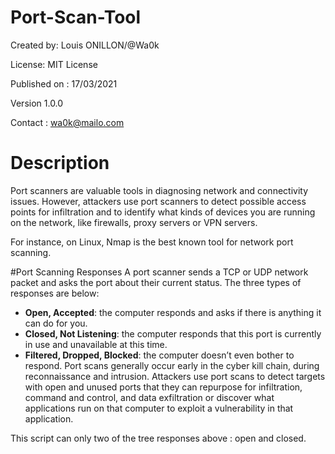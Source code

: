 # Port-Scan-Tool
Created by: Louis ONILLON/@Wa0k

License: MIT License

Published on : 17/03/2021

Version 1.0.0

Contact : wa0k@mailo.com

# Description
Port scanners are valuable tools in diagnosing network and connectivity  issues. However, attackers use port scanners to
detect possible access points for infiltration and to identify what kinds of devices you are running on the network, 
like firewalls, proxy servers or VPN servers.

For instance, on Linux, Nmap is the best known tool for network port scanning.

#Port Scanning Responses
A port scanner sends a TCP or UDP network packet and asks the port about their current status. The three types of 
responses are below:
 - **Open, Accepted**: the computer responds and asks if there is anything it can do for you.
 - **Closed, Not Listening**: the computer responds that this port is currently in use and unavailable at this time.
 - **Filtered, Dropped, Blocked**: the computer doesn’t even bother to respond. Port scans generally occur early in the 
   cyber kill chain, during reconnaissance and intrusion. Attackers use port scans to detect targets with open and 
   unused ports that they can repurpose for infiltration, command and control, and data exfiltration or discover what 
   applications run on that computer to exploit a vulnerability in that application.
   
This script can only two of the tree responses above : open and closed.